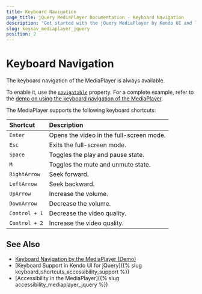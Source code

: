 ```yaml
---
title: Keyboard Navigation
page_title: jQuery MediaPlayer Documentation - Keyboard Navigation
description: "Get started with the jQuery MediaPlayer by Kendo UI and learn about the accessibility support it provides through its keyboard navigation functionality."
slug: keynav_mediaplayer_jquery
position: 2
---
```


# Keyboard Navigation

The keyboard navigation of the MediaPlayer is always available.

To enable it, use the [`navigatable`](/api/javascript/ui/mediaplayer/configuration/navigatable) property. For a complete example, refer to the [demo on using the keyboard navigation of the MediaPlayer](https://demos.telerik.com/kendo-ui/mediaplayer/keyboard-navigation).

The MediaPlayer supports the following keyboard shortcuts:

|Shortcut |Description
|:---     |:---
|`Enter`  |Opens the video in the full-screen mode.
|`Esc`    |Exits the full-screen mode.
|`Space`  |Toggles the play and pause state.
|`M`      |Toggles the mute and unmute state.
| `RightArrow` | Seek forward.
| `LeftArrow` | Seek backward.
| `UpArrow` | Increase the volume.
| `DownArrow` | Decrease the volume.
| `Control + 1` | Decrease the video quality.
| `Control + 2` | Increase the video quality.

## See Also

* [Keyboard Navigation by the MediaPlayer (Demo)](https://demos.telerik.com/kendo-ui/mediaplayer/keyboard-navigation)
* [Keyboard Support in Kendo UI for jQuery]({% slug keyboard_shortcuts_accessibility_support %})
* [Accessibility in the MediaPlayer]({% slug accessibility_mediaplayer_jquery %})
